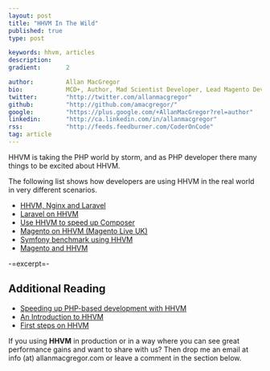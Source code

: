 ```yaml
---
layout: post
title: "HHVM In The Wild"
published: true
type: post

keywords: hhvm, articles
description:
gradient: 		2

author: 		Allan MacGregor
bio: 			MCD+, Author, Mad Scientist Developer, Lead Magento Developer @demacmedia.
twitter: 		"http://twitter.com/allanmacgregor"
github: 		"http://github.com/amacgregor/"
google: 		"https://plus.google.com/+AllanMacGregor?rel=author"
linkedin: 		"http://ca.linkedin.com/in/allanmacgregor"
rss: 			"http://feeds.feedburner.com/CoderOnCode"
tag: article
---	
```


HHVM is taking the PHP world by storm, and as PHP developer there many things to be excited about HHVM. 

The following list shows how developers are using HHVM in the real world in very different scenarios.

- [HHVM, Nginx and Laravel](http://fideloper.com/hhvm-nginx-laravel)
- [Laravel on HHVM](http://dmiller.io/blog/2014/01/04/laravel-on-hhvm/)
- [Use HHVM to speed up Composer](http://markvaneijk.com/use-hhvm-to-speed-up-composer)
- [Magento on HHVM (Magento Live UK)](https://docs.google.com/presentation/d/18HIS06kjYjVR5Km9JiSu0iZcSIHlQIEP3C4--hFfcfE/edit?pli=1#slide=id.p16)
- [Symfony benchmark using HHVM](http://www.alexfu.it/2013/10/22/symfony-benchmark-on-hhvm.html)
- [Magento and HHVM](http://coderoncode.com/2014/02/17/magento-hhvm.html)

-=excerpt=-

## Additional Reading
- [Speeding up PHP-based development with HHVM](https://www.facebook.com/notes/facebook-engineering/speeding-up-php-based-development-with-hiphop-vm/10151170460698920)
- [An Introduction to HHVM](http://coderoncode.com/2013/07/24/introduction-hhvm.html)
- [First steps on HHVM](http://coderoncode.com/2013/07/27/first-steps-on-hhvm.html)

If you using **HHVM** in production or in a way where you can see great performance gains and want to share with us? Then drop me an email at info (at) allanmacgregor.com or leave a comment in the section below.